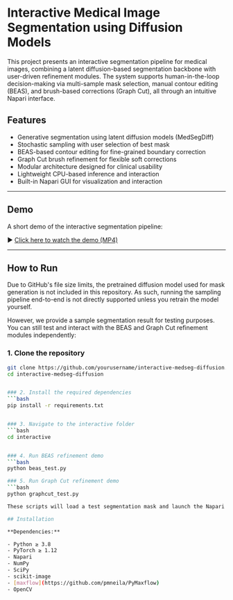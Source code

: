 # Interactive Medical Image Segmentation using Diffusion Models

This project presents an interactive segmentation pipeline for medical images, combining a latent diffusion-based segmentation backbone with user-driven refinement modules. The system supports human-in-the-loop decision-making via multi-sample mask selection, manual contour editing (BEAS), and brush-based corrections (Graph Cut), all through an intuitive Napari interface.

## Features

- Generative segmentation using latent diffusion models (MedSegDiff)
- Stochastic sampling with user selection of best mask
- BEAS-based contour editing for fine-grained boundary correction
- Graph Cut brush refinement for flexible soft corrections
- Modular architecture designed for clinical usability
- Lightweight CPU-based inference and interaction
- Built-in Napari GUI for visualization and interaction

---
## Demo

A short demo of the interactive segmentation pipeline:

▶️ [Click here to watch the demo (MP4)](./demo/your_demo_video.mp4)

---
## How to Run

Due to GitHub's file size limits, the pretrained diffusion model used for mask generation is not included in this repository. As such, running the sampling pipeline end-to-end is not directly supported unless you retrain the model yourself.

However, we provide a sample segmentation result for testing purposes. You can still test and interact with the BEAS and Graph Cut refinement modules independently:

### 1. Clone the repository
```bash
git clone https://github.com/yourusername/interactive-medseg-diffusion.git
cd interactive-medseg-diffusion


### 2. Install the required dependencies
```bash
pip install -r requirements.txt


### 3. Navigate to the interactive folder
```bash
cd interactive


### 4. Run BEAS refinement demo
```bash
python beas_test.py

### 5. Run Graph Cut refinement demo
```bash
python graphcut_test.py

These scripts will load a test segmentation mask and launch the Napari GUI for interactive refinement.

## Installation

**Dependencies:**

- Python ≥ 3.8  
- PyTorch ≥ 1.12  
- Napari  
- NumPy  
- SciPy  
- scikit-image  
- [maxflow](https://github.com/pmneila/PyMaxflow)  
- OpenCV  
